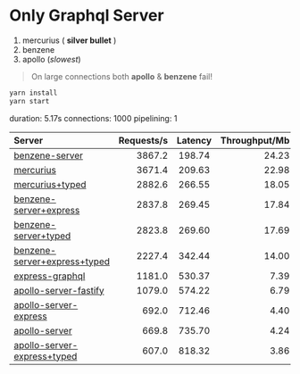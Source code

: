 # Only Graphql Server

1.  mercurius ( **silver bullet** )
2.  benzene
3.  apollo (_slowest_)

> On large connections both **apollo** & **benzene** fail!

```ts
yarn install
yarn start
```

duration: 5.17s
connections: 1000
pipelining: 1

| Server                                                                                                                                    | Requests/s | Latency | Throughput/Mb |
| :---------------------------------------------------------------------------------------------------------------------------------------- | ---------: | :-----: | ------------: |
| [benzene-server](https://github.com/benawad/node-graphql-benchmarks/tree/master/benchmarks/benzene-server.js)                             |     3867.2 | 198.74  |         24.23 |
| [mercurius](https://github.com/benawad/node-graphql-benchmarks/tree/master/benchmarks/mercurius.js)                                       |     3671.4 | 209.63  |         22.98 |
| [mercurius+typed](https://github.com/benawad/node-graphql-benchmarks/tree/master/benchmarks/mercurius+typed.js)                           |     2882.6 | 266.55  |         18.05 |
| [benzene-server+express](https://github.com/benawad/node-graphql-benchmarks/tree/master/benchmarks/benzene-server+express.js)             |     2837.8 | 269.45  |         17.84 |
| [benzene-server+typed](https://github.com/benawad/node-graphql-benchmarks/tree/master/benchmarks/benzene-server+typed.js)                 |     2823.8 | 269.60  |         17.69 |
| [benzene-server+express+typed](https://github.com/benawad/node-graphql-benchmarks/tree/master/benchmarks/benzene-server+express+typed.js) |     2227.4 | 342.44  |         14.00 |
| [express-graphql](https://github.com/benawad/node-graphql-benchmarks/tree/master/benchmarks/express-graphql.js)                           |     1181.0 | 530.37  |          7.39 |
| [apollo-server-fastify](https://github.com/benawad/node-graphql-benchmarks/tree/master/benchmarks/apollo-server-fastify.js)               |     1079.0 | 574.22  |          6.79 |
| [apollo-server-express](https://github.com/benawad/node-graphql-benchmarks/tree/master/benchmarks/apollo-server-express.js)               |      692.0 | 712.46  |          4.40 |
| [apollo-server](https://github.com/benawad/node-graphql-benchmarks/tree/master/benchmarks/apollo-server.js)                               |      669.8 | 735.70  |          4.24 |
| [apollo-server-express+typed](https://github.com/benawad/node-graphql-benchmarks/tree/master/benchmarks/apollo-server-express+typed.js)   |      607.0 | 818.32  |          3.86 |

